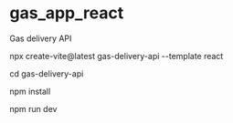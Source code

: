 # gas_app_react

Gas delivery API

npx create-vite@latest gas-delivery-api --template react

cd gas-delivery-api

npm install

npm run dev

